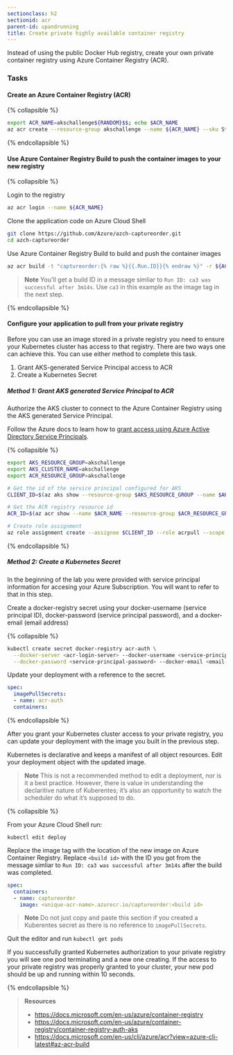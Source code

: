 ```yaml
---
sectionclass: h2
sectionid: acr
parent-id: upandrunning
title: Create private highly available container registry 
---
```


Instead of using the public Docker Hub registry, create your own private container registry using Azure Container Registry (ACR).

### Tasks

#### Create an Azure Container Registry (ACR)

{% collapsible %}

```sh
export ACR_NAME=akschallenge${RANDOM}$$; echo $ACR_NAME
az acr create --resource-group akschallenge --name ${ACR_NAME} --sku Standard
```

{% endcollapsible %}

#### Use Azure Container Registry Build to push the container images to your new registry

{% collapsible %}

Login to the registry

```sh
az acr login --name ${ACR_NAME}
```

Clone the application code on Azure Cloud Shell

```sh
git clone https://github.com/Azure/azch-captureorder.git
cd azch-captureorder
```

Use Azure Container Registry Build to build and push the container images

```sh
az acr build -t "captureorder:{% raw %}{{.Run.ID}}{% endraw %}" -r ${ACR_NAME} .
```

> **Note** You'll get a build ID in a message simliar to ``Run ID: ca3 was successful after 3m14s``. Use `ca3` in this example as the image tag in the next step.

{% endcollapsible %}

#### Configure your application to pull from your private registry

Before you can use an image stored in a private registry you need to ensure your Kubernetes cluster has access to that registry. There are two ways one can achieve this. You can use either method to complete this task.

1. Grant AKS-generated Service Principal access to ACR
2. Create a Kubernetes Secret

##### Method 1: Grant AKS generated Service Principal to ACR

Authorize the AKS cluster to connect to the Azure Container Registry using the AKS generated Service Principal.

Follow the Azure docs to learn how to [grant access using Azure Active Directory Service Principals](https://docs.microsoft.com/en-us/azure/container-registry/container-registry-auth-aks).

{% collapsible %}

```sh
export AKS_RESOURCE_GROUP=akschallenge
export AKS_CLUSTER_NAME=akschallenge
export ACR_RESOURCE_GROUP=akschallenge

# Get the id of the service principal configured for AKS
CLIENT_ID=$(az aks show --resource-group $AKS_RESOURCE_GROUP --name $AKS_CLUSTER_NAME --query "servicePrincipalProfile.clientId" --output tsv)

# Get the ACR registry resource id
ACR_ID=$(az acr show --name $ACR_NAME --resource-group $ACR_RESOURCE_GROUP --query "id" --output tsv)

# Create role assignment
az role assignment create --assignee $CLIENT_ID --role acrpull --scope $ACR_ID
```

{% endcollapsible %}

##### Method 2: Create a Kubernetes Secret

In the beginning of the lab you were provided with service principal information for accesing your Azure Subscription. You will want to refer to that in this step.

Create a docker-registry secret using your docker-username (service principal ID), docker-password (service principal password), and a docker-email (email address)

{% collapsible %}

```sh
kubectl create secret docker-registry acr-auth \
  --docker-server <acr-login-server> --docker-username <service-principal-ID> \
  --docker-password <service-principal-password> --docker-email <email-address>
```

Update your deployment with a reference to the secret.

```yaml
spec:
  imagePullSecrets:
  - name: acr-auth
  containers:
```

{% endcollapsible %}

After you grant your Kubernetes cluster access to your private registry, you can update your deployment with the image you built in the previous step.

Kubernetes is declarative and keeps a manifest of all object resources. Edit your deployment object with the updated image. 

> **Note** This is not a recommended method to edit a deployment, nor is it a best practice. However, there is value in understanding the declaritive nature of Kuberentes; it’s also an opportunity to watch the scheduler do what it’s supposed to do. 

{% collapsible %}

From your Azure Cloud Shell run: 

`kubectl edit deploy`

Replace the image tag with the location of the new image on Azure Container Registry. Replace `<build id>` with the ID you got from the message simliar to ``Run ID: ca3 was successful after 3m14s`` after the build was completed.

```yaml
spec:
  containers:
  - name: captureorder
    image: <unique-acr-name>.azurecr.io/captureorder:<build id>
```
> **Note** Do not just copy and paste this section if you created a Kuberentes secret as there is no reference to `imagePullSecrets`.

Quit the editor and run `kubectl get pods`

If you successfully granted Kubernetes authorization to your private registry you will see one pod terminating and a new one creating. If the access to your private registry was properly granted to your cluster, your new pod should be up and running within 10 seconds.

{% endcollapsible %}

> **Resources**
> * <https://docs.microsoft.com/en-us/azure/container-registry>
> * <https://docs.microsoft.com/en-us/azure/container-registry/container-registry-auth-aks>
> * <https://docs.microsoft.com/en-us/cli/azure/acr?view=azure-cli-latest#az-acr-build>